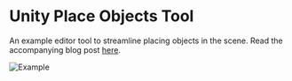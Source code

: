 # Unity Place Objects Tool
An example editor tool to streamline placing objects in the scene. Read the accompanying blog post [here]().

![Example]()
